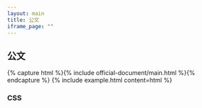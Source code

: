 ```yaml
---
layout: main
title: 公文
iframe_page: ""
---
```


## 公文

{% capture html %}{% include official-document/main.html %}{% endcapture %}
{% 
  include example.html 
  content=html
%}

### CSS

<script src="/assets/components/official-document-element.js" type="module">

